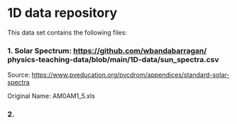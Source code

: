 # 1D data repository

This data set contains the following files:

### 1. Solar Spectrum: https://github.com/wbandabarragan/ physics-teaching-data/blob/main/1D-data/sun_spectra.csv

Source: https://www.pveducation.org/pvcdrom/appendices/standard-solar-spectra

Original Name: AM0AM1_5.xls

### 2. 
